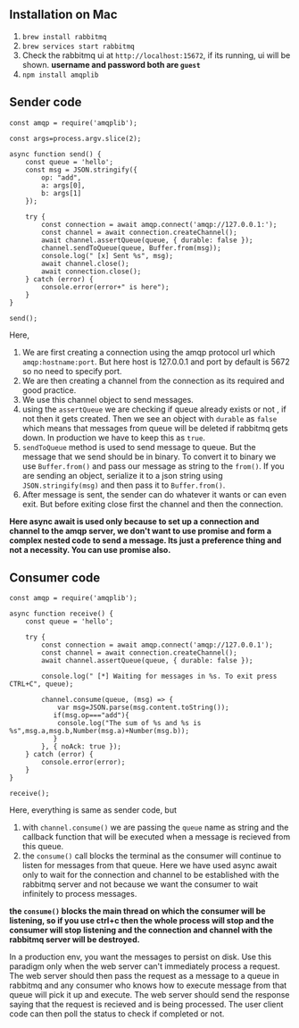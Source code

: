 ## Installation on Mac

1. `brew install rabbitmq`
2. `brew services start rabbitmq`
3. Check the rabbitmq ui at `http://localhost:15672`, if its running, ui will be shown. **username and password both are `guest`**
4. `npm install amqplib`


## Sender code
```
const amqp = require('amqplib');

const args=process.argv.slice(2);

async function send() {
    const queue = 'hello';
    const msg = JSON.stringify({
        op: "add",
        a: args[0],
        b: args[1]
    });

    try {
        const connection = await amqp.connect('amqp://127.0.0.1:');
        const channel = await connection.createChannel();
        await channel.assertQueue(queue, { durable: false });
        channel.sendToQueue(queue, Buffer.from(msg));
        console.log(" [x] Sent %s", msg);
        await channel.close();
        await connection.close();
    } catch (error) {
        console.error(error+" is here");
    }
}

send();
```

Here,
1. We are first creating a connection using the amqp protocol url which `amqp:hostname:port`. But here host is 127.0.0.1 and port by default is 5672 so no need to specify port.
2. We are then creating a channel from the connection as its required and good practice.
3. We use this channel object to send messages.
4. using the `assertQueue` we are checking if queue already exists or not , if not then it gets created. Then we see an object with `durable` as `false` which means that messages from queue will be deleted if rabbitmq gets down. In production we have to keep this as `true`.
5. `sendToQueue` method is used to send message to queue. But the message that we send should be in binary. To convert it to binary we use `Buffer.from()` and pass our message as string to the `from()`. If you are sending an object, serialize it to a json string using `JSON.stringify(msg)` and then pass it to `Buffer.from()`.
6. After message is sent, the sender can do whatever it wants or can even exit. But before exiting close first the channel and then the connection.

**Here async await is used only because to set up a connection and channel to the amqp server, we don't want to use promise and form a complex nested code to send a message. Its just a preference thing and not a necessity. You can use promise also.**
   

## Consumer code
```
const amqp = require('amqplib');

async function receive() {
    const queue = 'hello';

    try {
        const connection = await amqp.connect('amqp://127.0.0.1');
        const channel = await connection.createChannel();
        await channel.assertQueue(queue, { durable: false });
        
        console.log(" [*] Waiting for messages in %s. To exit press CTRL+C", queue);
        
        channel.consume(queue, (msg) => {
            var msg=JSON.parse(msg.content.toString());
           if(msg.op==="add"){
            console.log("The sum of %s and %s is %s",msg.a,msg.b,Number(msg.a)+Number(msg.b));
           }
        }, { noAck: true });
    } catch (error) {
        console.error(error);
    }
}

receive();
```

Here, everything is same as sender code, but 
1. with `channel.consume()` we are passing the `queue` name  as string and the callback function that will be executed when a message is recieved from this queue.
2. the `consume()` call blocks the terminal as the consumer will continue to listen for messages from that queue. Here we have used async await only to wait for the connection and channel to be established with the rabbitmq server and not because we want the consumer to wait infinitely to process messages.

**the `consume()` blocks the main thread on which the consumer will be listening, so if you use ctrl+c then the whole process will stop and the consumer will stop listening and the connection and channel with the rabbitmq server will be destroyed.**

In a production env, you want the messages to persist on disk.
Use this paradigm only when the web server can't immediately process a request. The web server should then pass the request as a message to a queue in rabbitmq and any consumer who knows how to execute message from that queue will pick it up and execute. The web server should send the response saying that the request is recieved and is being processed. The user client code can then poll the status to check if completed or not.

